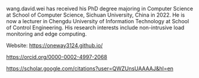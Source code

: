 
wang.david.wei has received his PhD degree majoring in Computer Science at School of Computer Science, Sichuan University, China in 2022.
He is now a lecturer in Chengdu University of Information Technology at School of Control Engineering.
His research interests include non-intrusive load monitoring and edge computing.


Website: https://oneway3124.github.io/

https://orcid.org/0000-0002-4997-2068

https://scholar.google.com/citations?user=QWZUnsUAAAAJ&hl=en



<!--
**oneway3124/oneway3124** is a ✨ _special_ ✨ repository because its `README.md` (this file) appears on your GitHub profile.

Here are some ideas to get you started:

- 🔭 I’m currently working on ...
- 🌱 I’m currently learning ...
- 👯 I’m looking to collaborate on ...
- 🤔 I’m looking for help with ...
- 💬 Ask me about ...
- 📫 How to reach me: ...
- 😄 Pronouns: ...
- ⚡ Fun fact: ...
-->
